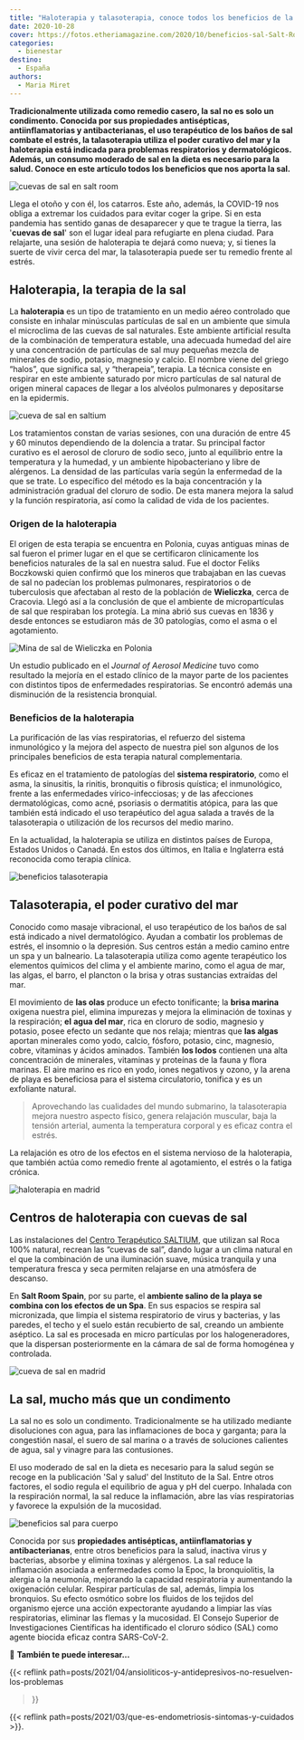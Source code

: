 ```yaml
---
title: "Haloterapia y talasoterapia, conoce todos los beneficios de la sal"
date: 2020-10-28
cover: https://fotos.etheriamagazine.com/2020/10/beneficios-sal-Salt-Room.jpg
categories: 
  - bienestar
destino: 
  - España
authors: 
  - Maria Miret
---
```


**Tradicionalmente utilizada como remedio casero, la sal no es solo un condimento. 
Conocida por sus propiedades antisépticas, antiinflamatorias y antibacterianas, el uso 
terapéutico de los baños de sal combate el estrés, la talasoterapia utiliza el poder 
curativo del mar y la haloterapia está indicada para problemas respiratorios y 
dermatológicos. Además, un consumo moderado de sal en la dieta es necesario para la 
salud. Conoce en este artículo todos los beneficios que nos aporta la sal.** 

![cuevas de sal en salt room](https://fotos.etheriamagazine.com/2020/10/beneficios-sal-Salt-Room.jpg "Cueva de sal en © Salt Room.")

Llega el otoño y con él, los catarros. Este año, además, la COVID-19 nos obliga a 
extremar los cuidados para evitar coger la gripe. Si en esta pandemia has sentido ganas 
de desaparecer y que te trague la tierra, las '**cuevas de sal**' son el lugar ideal 
para refugiarte en plena ciudad. Para relajarte, una sesión de haloterapia te dejará 
como nueva; y, si tienes la suerte de vivir cerca del mar, la talasoterapia puede ser tu 
remedio frente al estrés. 

## Haloterapia, la terapia de la sal

La **haloterapia** es un tipo de tratamiento en un medio aéreo controlado que consiste 
en inhalar minúsculas partículas de sal en un ambiente que simula el microclima de las 
cuevas de sal naturales. Este ambiente artificial resulta de la combinación de 
temperatura estable, una adecuada humedad del aire y una concentración de partículas de 
sal muy pequeñas mezcla de minerales de sodio, potasio, magnesio y calcio. El nombre 
viene del griego “halos”, que significa sal, y “therapeia”, terapia. La técnica consiste 
en respirar en este ambiente saturado por micro partículas de sal natural de origen 
mineral capaces de llegar a los alvéolos pulmonares y depositarse en la epidermis. 

![cueva de sal en saltium](https://fotos.etheriamagazine.com/2020/10/SALTIUM-cueva.jpg "Cueva de sal en © Saltium.")

Los tratamientos constan de varias sesiones, con una duración de entre 45 y 60 minutos 
dependiendo de la dolencia a tratar. Su principal factor curativo es el aerosol de 
cloruro de sodio seco, junto al equilibrio entre la temperatura y la humedad, y un 
ambiente hipobacteriano y libre de alérgenos. La densidad de las partículas varía según 
la enfermedad de la que se trate. Lo específico del método es la baja concentración y la 
administración gradual del cloruro de sodio. De esta manera mejora la salud y la función 
respiratoria, así como la calidad de vida de los pacientes. 

### Origen de la haloterapia

El origen de esta terapia se encuentra en Polonia, cuyas antiguas minas de sal fueron el 
primer lugar en el que se certificaron clínicamente los beneficios naturales de la sal 
en nuestra salud. Fue el doctor Feliks Boczkowski quien confirmó que los mineros que 
trabajaban en las cuevas de sal no padecían los problemas pulmonares, respiratorios o de 
tuberculosis que afectaban al resto de la población de **Wieliczka**, cerca de Cracovia. 
Llegó así a la conclusión de que el ambiente de micropartículas de sal que respiraban 
los protegía. La mina abrió sus cuevas en 1836 y desde entonces se estudiaron más de 30 
patologías, como el asma o el agotamiento. 

![Mina de sal de Wieliczka en Polonia](https://fotos.etheriamagazine.com/2020/10/Wieliczka-kopalnia-soli.jpg "Minas de sal de Wieliczka, Patrimonio de la Humanidad por la Unesco. © O.T. de Polonia")

Un estudio publicado en el _Journal of Aerosol Medicine_ tuvo como resultado la mejoría 
en el estado clínico de la mayor parte de los pacientes con distintos tipos de 
enfermedades respiratorias. Se encontró además una disminución de la resistencia 
bronquial. 

### Beneficios de la haloterapia

La purificación de las vías respiratorias, el refuerzo del sistema inmunológico y la 
mejora del aspecto de nuestra piel son algunos de los principales beneficios de esta 
terapia natural complementaria. 

Es eficaz en el tratamiento de patologías del **sistema respiratorio**, como el asma, la 
sinusitis, la rinitis, bronquitis o fibrosis quística; el inmunológico, frente a las 
enfermedades vírico-infecciosas; y de las afecciones dermatológicas, como acné, 
psoriasis o dermatitis atópica, para las que también está indicado el uso terapéutico 
del agua salada a través de la talasoterapia o utilización de los recursos del medio 
marino. 

En la actualidad, la haloterapia se utiliza en distintos países de Europa, Estados 
Unidos o Canadá. En estos dos últimos, en Italia e Inglaterra está reconocida como 
terapia clínica. 

![beneficios talasoterapia](https://fotos.etheriamagazine.com/2020/10/talasoterapia-beneficios.jpg "La Talasoterapia emplea el agua de mar, las algas, el barro, el plancton e, incluso, la brisa. © Griffin Wooldridge")

## Talasoterapia, el poder curativo del mar

Conocido como masaje vibracional, el uso terapéutico de los baños de sal está indicado a 
nivel dermatológico. Ayudan a combatir los problemas de estrés, el insomnio o la 
depresión. Sus centros están a medio camino entre un spa y un balneario. La 
talasoterapia utiliza como agente terapéutico los elementos químicos del clima y el 
ambiente marino, como el agua de mar, las algas, el barro, el plancton o la brisa y 
otras sustancias extraídas del mar. 

El movimiento de **las olas** produce un efecto tonificante; la **brisa marina** oxigena 
nuestra piel, elimina impurezas y mejora la eliminación de toxinas y la respiración; 
**el** **agua del mar**, rica en cloruro de sodio, magnesio y potasio, posee efecto un 
sedante que nos relaja; mientras que **las algas** aportan minerales como yodo, calcio, 
fósforo, potasio, cinc, magnesio, cobre, vitaminas y ácidos aminados. También **los 
lodos** contienen una alta concentración de minerales, vitaminas y proteínas de la fauna 
y flora marinas. El aire marino es rico en yodo, iones negativos y ozono, y la arena de 
playa es beneficiosa para el sistema circulatorio, tonifica y es un exfoliante natural. 

> Aprovechando las cualidades del mundo submarino, la talasoterapia mejora nuestro aspecto 
> físico, genera relajación muscular, baja la tensión arterial, aumenta la temperatura 
> corporal y es eficaz contra el estrés. 

La relajación es otro de los efectos en el sistema nervioso de la haloterapia, que 
también actúa como remedio frente al agotamiento, el estrés o la fatiga crónica. 

![haloterapia en madrid](https://fotos.etheriamagazine.com/2020/10/beneficios-sal-terapias-saltium.jpg "Terapias con sal en © Saltium.")

## Centros de haloterapia con cuevas de sal

Las instalaciones del [Centro Terapéutico SALTIUM](https://www.saltium.es/), que 
utilizan sal Roca 100% natural, recrean las “cuevas de sal”, dando lugar a un clima 
natural en el que la combinación de una iluminación suave, música tranquila y una 
temperatura fresca y seca permiten relajarse en una atmósfera de descanso. 

En **Salt Room Spain**, por su parte, el **ambiente salino de la playa se combina con 
los efectos de un Spa**. En sus espacios se respira sal micronizada, que limpia el 
sistema respiratorio de virus y bacterias, y las paredes, el techo y el suelo están 
recubierto de sal, creando un ambiente aséptico. La sal es procesada en micro partículas 
por los halogeneradores, que la dispersan posteriormente en la cámara de sal de forma 
homogénea y controlada. 

![cueva de sal en madrid](https://fotos.etheriamagazine.com/2020/10/Salt-Room-terapias-sal.jpg "Terapias con sal en © Salt Room.")

## La sal, mucho más que un condimento

La sal no es solo un condimento. Tradicionalmente se ha utilizado mediante disoluciones 
con agua, para las inflamaciones de boca y garganta; para la congestión nasal, el suero 
de sal marina o a través de soluciones calientes de agua, sal y vinagre para las 
contusiones. 

El uso moderado de sal en la dieta es necesario para la salud según se recoge en la 
publicación 'Sal y salud' del Instituto de la Sal. Entre otros factores, el sodio regula 
el equilibrio de agua y pH del cuerpo. Inhalada con la respiración normal, la sal reduce 
la inflamación, abre las vías respiratorias y favorece la expulsión de la mucosidad. 

![beneficios sal para cuerpo](https://fotos.etheriamagazine.com/2020/10/beneficios-perjucios-sal.jpg "Beneficios de la sal para el organismo. © Jason Tuinstra")

Conocida por sus **propiedades antisépticas, antiinflamatorias y antibacterianas**, 
entre otros beneficios para la salud, inactiva virus y bacterias, absorbe y elimina 
toxinas y alérgenos. La sal reduce la inflamación asociada a enfermedades como la Epoc, 
la bronquiolitis, la alergia o la neumonía, mejorando la capacidad respiratoria y 
aumentando la oxigenación celular. Respirar partículas de sal, además, limpia los 
bronquios. Su efecto osmótico sobre los fluidos de los tejidos del organismo ejerce una 
acción expectorante ayudando a limpiar las vías respiratorias, eliminar las flemas y la 
mucosidad. El Consejo Superior de Investigaciones Científicas ha identificado el cloruro 
sódico (SAL) como agente biocida eficaz contra SARS-CoV-2. 

📌 **También te puede interesar...** 

{{< reflink path=posts/2021/04/ansioliticos-y-antidepresivos-no-resuelven-los-problemas 
>}} 

{{< reflink path=posts/2021/03/que-es-endometriosis-sintomas-y-cuidados >}}.
